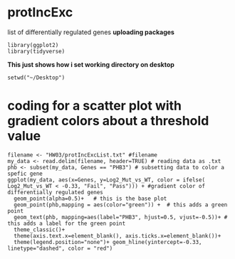 # protIncExc
list of differentially regulated genes
**uploading packages**
```{r}
library(ggplot2)
library(tidyverse)
```
**This just shows how i set working directory on desktop**
```{r}
setwd("~/Desktop")
```
# coding for a scatter plot with gradient colors about a threshold value

```{r}
filename <- "HW03/protIncExcList.txt" #filename
my_data <- read.delim(filename, header=TRUE) # reading data as .txt
phb <- subset(my_data, Genes == "PHB3") # subsetting data to color a spefic gene
ggplot(my_data, aes(x=Genes, y=Log2_Mut_vs_WT, color = ifelse( Log2_Mut_vs_WT < -0.33, "Fail", "Pass"))) + #gradient color of differentially regulated genes
  geom_point(alpha=0.5)+   # this is the base plot
  geom_point(phb,mapping = aes(color="green")) +  # this adds a green point
  geom_text(phb, mapping=aes(label="PHB3", hjust=0.5, vjust=-0.5))+ # this adds a label for the green point
  theme_classic()+
  theme(axis.text.x=element_blank(), axis.ticks.x=element_blank())+
  theme(legend.position="none")+ geom_hline(yintercept=-0.33, linetype="dashed", color = "red")
```